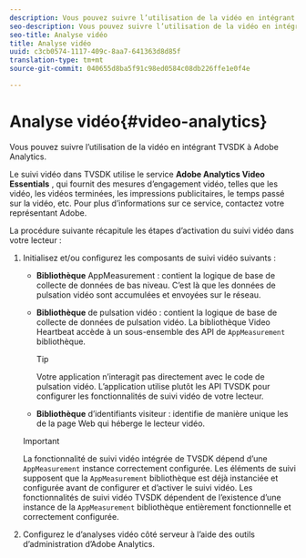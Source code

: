 ```yaml
---
description: Vous pouvez suivre l’utilisation de la vidéo en intégrant TVSDK à Adobe Analytics.
seo-description: Vous pouvez suivre l’utilisation de la vidéo en intégrant TVSDK à Adobe Analytics.
seo-title: Analyse vidéo
title: Analyse vidéo
uuid: c3cb0574-1117-409c-8aa7-641363d8d85f
translation-type: tm+mt
source-git-commit: 040655d8ba5f91c98ed0584c08db226ffe1e0f4e

---
```



# Analyse vidéo{#video-analytics}

Vous pouvez suivre l’utilisation de la vidéo en intégrant TVSDK à Adobe Analytics.

Le suivi vidéo dans TVSDK utilise le service **Adobe Analytics Video Essentials** , qui fournit des mesures d’engagement vidéo, telles que les  vidéo, les vidéos terminées, les impressions publicitaires, le temps passé sur la vidéo, etc. Pour plus d’informations sur ce service, contactez votre représentant Adobe.

La procédure suivante récapitule les étapes d’activation du suivi vidéo dans votre lecteur :

1. Initialisez et/ou configurez les composants de suivi vidéo suivants :

   * **Bibliothèque** AppMeasurement : contient la logique de base de collecte de données de bas niveau. C’est là que les données de pulsation vidéo sont accumulées et envoyées sur le réseau.
   * **Bibliothèque** de pulsation vidéo : contient la logique de base de collecte de données de pulsation vidéo. La bibliothèque Video Heartbeat accède à un sous-ensemble des API de `AppMeasurement` bibliothèque.

      >[!TIP]
      >
      >Votre application n’interagit pas directement avec le code de pulsation vidéo. L’application utilise plutôt les API TVSDK pour configurer les fonctionnalités de suivi vidéo de votre lecteur.

   * **Bibliothèque** d’identifiants visiteur : identifie de manière unique les de la page Web qui héberge le lecteur vidéo.
   >[!IMPORTANT]
   >
   >La fonctionnalité de suivi vidéo intégrée de TVSDK dépend d’une `AppMeasurement` instance correctement configurée. Les éléments de suivi supposent que la `AppMeasurement` bibliothèque est déjà instanciée et configurée avant de configurer et d’activer le suivi vidéo. Les fonctionnalités de suivi vidéo TVSDK dépendent de l’existence d’une instance de la `AppMeasurement` bibliothèque entièrement fonctionnelle et correctement configurée.

1. Configurez le d’analyses vidéo côté serveur à l’aide des outils d’administration d’Adobe Analytics.

